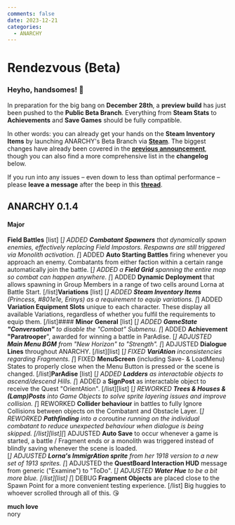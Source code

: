 ```yaml
---
comments: false
date: 2023-12-21
categories:
  - ANARCHY
---
```


# Rendezvous (Beta)

### **Heyho, handsomes! 👋**

In preparation for the big bang on **December 28th**, a **preview build** has just been pushed to the **Public Beta Branch**. Everything from **Steam Stats** to **Achievements** and **Save Games** should be fully compatible. 

In other words: you can already get your hands on the **Steam Inventory Items** by launching ANARCHY's Beta Branch via [**Steam**](https://partner.steamgames.com/doc/store/application/branches). The biggest changes have already been covered in the [**previous announcement**](https://store.steampowered.com/news/app/2169000/view/3870344426754010190?l=english), though you can also find a more comprehensive list in the **changelog** below.

If you run into any issues – even down to less than optimal performance – please **leave a message** after the beep in this [**thread**](https://steamcommunity.com/app/2169000/discussions/0/3877093297627672205/).

## ANARCHY 0.1.4
#### **Major**
**Field Battles**
[list]
[*] ADDED **Combatant Spawners** that dynamically spawn enemies, effectively replacing Field Impostors. Respawns are still triggered via Monolith activation.
[*] ADDED **Auto Starting Battles** firing whenever you approach an enemy. Combatants from either faction within a certain range automatically join the battle.
[*] ADDED a **Field Grid** spanning the entire map so combat can happen anywhere.
[*] ADDED **Dynamic Deployment** that allows spawning in Group Members in a range of two cells around Lorna at Battle Start.
[/list]**Variations**
[list]
[*] ADDED **Steam Inventory Items** (Princess, #801e1e, Erinys) as a requirement to equip variations. 
[*] ADDED **Variation Equipment Slots** unique to each character. These display all available Variations, regardless of whether you fulfil the requirements to equip them.
[/list]#### **Minor**
**General**
[list]
[*] ADDED **GameState "Conversation"** to disable the "Combat" Submenu.
[*] ADDED **Achievement "Paratrooper**", awarded for winning a battle in ParAdise.
[*] ADJUSTED **Main Menu BGM** from "New Horizon" to "Strength". 
[*] ADJUSTED **Dialogue Lines** throughout ANARCHY.
[/list][list]
[*] FIXED **VariAtion** inconsistencies regarding Fragments.
[*] FIXED **MenuScreen** (including Save- & LoadMenu) States to properly close when the Menu Button is pressed or the scene is changed.
[/list]**ParAdise**
[list]
[*] ADDED **Ladders** as interactable objects to ascend/descend Hills.
[*] ADDED a **SignPost** as interactable object to receive the Quest "OrientAtion".
[/list][list]
[*] REWORKED **Trees & Houses & (Lamp)Posts** into Game Objects to solve sprite layering issues and improve collision.
[*] REWORKED **Collider behaviour** in battles to fully Ignore Collisions between objects on the Combatant and Obstacle Layer.
[*] REWORKED **Pathfinding** into a coroutine running on the individual combatant to reduce unexpected behaviour when dialogue is being skipped.
[/list][list][*] ADJUSTED **Auto Save** to occur whenever a game is started, a battle / Fragment ends or a monolith was triggered instead of blindly saving whenever the scene is loaded.	
[*] ADJUSTED **Lorna's ImmigrAtion sprite** from her 1918 version to a new set of 1913 sprites.
[*] ADJUSTED the **QuestBoard Interaction HUD** message from generic ("Examine") to "ToDo".
[*] ADJUSTED **Water Hue** to be a bit more blue.
[/list][list]
[*] DEBUG **Fragment Objects** are placed close to the Spawn Point for a more convenient testing experience.
[/list]
Big huggies to whoever scrolled through all of this. 😘 

**much love**  
nory
